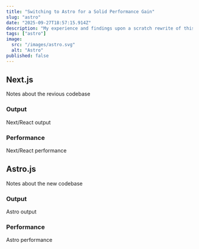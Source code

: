 ```yaml
---
title: "Switching to Astro for a Solid Performance Gain"
slug: "astro"
date: "2025-09-27T18:57:15.914Z"
description: "My experience and findings upon a scratch rewrite of this previously Next.js website in Astro"
tags: ["astro"]
image:
  src: "/images/astro.svg"
  alt: "Astro"
published: false
---
```


## Next.js

Notes about the revious codebase

### Output

Next/React output

### Performance

Next/React performance

## Astro.js

Notes about the new codebase

### Output

Astro output

### Performance

Astro performance
